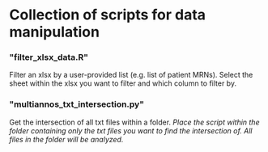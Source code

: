 # Collection of scripts for data manipulation

### "filter_xlsx_data.R"

Filter an xlsx by a user-provided list (e.g. list of patient MRNs). Select the sheet within the xlsx you want to filter and which column to filter by.

### "multiannos_txt_intersection.py"

Get the intersection of all txt files within a folder. *Place the script within the folder containing only the txt files you want to find the intersection of. All files in the folder will be analyzed.*

